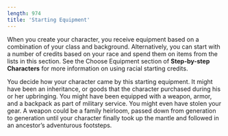 ```yaml
---
length: 974
title: 'Starting Equipment'
---
```


When you create your character, you receive equipment based on a combination of your class and background. Alternatively,
you can start with a number of credits based on your race and spend them on items from the lists in this section. See
the <nuxt-link to="/phb/rules/character-creation#choose-equipment">Choose Equipment</nuxt-link> section of __Step-by-step Characters__
for more information on using racial starting credits.

You decide how your character came by this starting equipment. It might have been an inheritance, or goods that the
character purchased during his or her upbringing. You might have been equipped with a weapon, armor, and a backpack as
part of military service. You might even have stolen your gear. A weapon could be a family heirloom, passed down from
generation to generation until your character finally took up the mantle and followed in an ancestor’s adventurous footsteps.

<source-reference pages="43" source="basic"></source-reference>